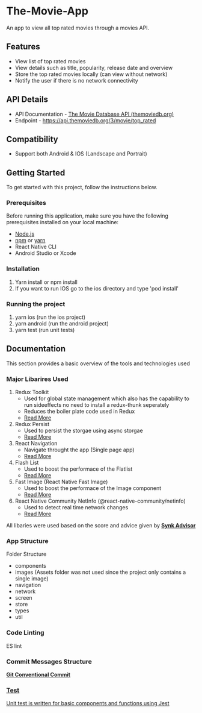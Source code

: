 # The-Movie-App

An app to view all top rated movies through a movies API.

## Features

- View list of top rated movies
- View details such as title, popularity, release date and overview
- Store the top rated movies locally (can view without network)
- Notify the user if there is no network connectivity

## API Details

- API Documentation - <a href="https://developers.themoviedb.org/3/movies/get-top-rated-movies">The Movie Database API (themoviedb.org) </a>
- Endpoint - https://api.themoviedb.org/3/movie/top_rated

## Compatibility

- Support both Android & IOS (Landscape and Portrait)

## Getting Started

To get started with this project, follow the instructions below.

### Prerequisites

Before running this application, make sure you have the following prerequisites installed on your local machine:

- <a href="https://nodejs.org/en/download">Node.js </a>
- <a href="https://docs.npmjs.com/getting-started">npm</a> or <a href="https://classic.yarnpkg.com/en/docs/install#mac-stable">yarn</a>
- React Native CLI
- Android Studio or Xcode

### Installation

1. Yarn install or npm install
2. If you want to run IOS go to the ios directory and type 'pod install'

### Running the project

1. yarn ios (run the ios project)
2. yarn android (run the android project)
3. yarn test (run unit tests)

## Documentation

This section provides a basic overview of the tools and technologies used

### Major Libarires Used

1. Redux Toolkit
   - Used for global state management which also has the capability to run sideeffects no need to install a redux-thunk seperately
   - Reduces the boiler plate code used in Redux
   - <a href="https://redux-toolkit.js.org/introduction/getting-started">Read More</a>
2. Redux Persist
   - Used to persist the storgae using async storgae
   - <a href="https://www.npmjs.com/package/redux-persist">Read More</a>
3. React Navigation
   - Navigate throught the app (Single page app)
   - <a href="https://reactnavigation.org/">Read More</a>
4. Flash List
   - Used to boost the performace of the Flatlist
   - <a href="https://shopify.github.io/flash-list/">Read More</a>
5. Fast Image (React Native Fast Image)
   - Used to boost the performace of the Image component
   - <a href="https://www.npmjs.com/package/react-native-fast-image">Read More</a>
6. React Native Community NetInfo (@react-native-community/netinfo)
   - Used to detect real time network changes
   - <a href="https://www.npmjs.com/package/@react-native-community/netinfo">Read More</a>

All libaries were used based on the score and advice given by <a href="https://snyk.io/advisor/packages/javascript/popular"><b>Synk Advisor</b></a>

### App Structure

Folder Structure

<ul>
    <li>components</li>
    <li>images (Assets folder was not used since the project only contains a single image)</li>
    <li>navigation</li>
    <li>network</li>
    <li>screen</li>
    <li>store</li>
    <li>types</li>
    <li>util</li>
</ul>

### Code Linting

ES lint

### Commit Messages Structure

<a href="https://gist.github.com/qoomon/5dfcdf8eec66a051ecd85625518cfd13"><b><u>Git Conventional Commit<u></b></a>

### Test

Unit test is written for basic components and functions using <a href="https://jestjs.io/docs/tutorial-react-native">Jest</a>
